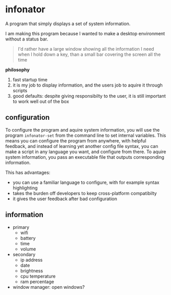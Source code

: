 # infonator
A program that simply displays a set of system information.

I am making this program because I wanted to make a desktop environment without a status bar.
> I'd rather have a large window showing all the information I need when I hold down a key, than a small bar covering the screen all the time

**philosophy**
1. fast startup time
2. it is my job to display information, and the users job to aquire it through scripts
3. good defaults: despite giving responsibilty to the user, it is still important to work well out of the box

## configuration
To configure the program and aquire system information, you will use the program `infonator-set` from the command line to set internal variables. This means you can configure the program from anywhere, with helpful feedback, and instead of learning yet another config file syntax, you can make a script in any language you want, and configure from there. To aquire system information, you pass an executable file that outputs corresponding information.

This has advantages:
- you can use a familiar language to configure, with for example syntax highlighting
- takes the burden off developers to keep cross-platform compatibilty
- it gives the user feedback after bad configuration

## information
- primary
  - wifi
  - battery
  - time
  - volume
- secondary
  - ip address
  - date
  - brightness
  - cpu temperature
  - ram percentage
- window manager: open windows?
